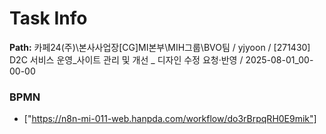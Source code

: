 # Task Info

**Path:** 카페24(주)\본사사업장\[CG]MI본부\MIH그룹\BVO팀 / yjyoon / [271430] D2C 서비스 운영_사이트 관리 및 개선 _ 디자인 수정 요청·반영 / 2025-08-01_00-00-00

### BPMN
- ["https://n8n-mi-011-web.hanpda.com/workflow/do3rBrpqRH0E9mik"]

